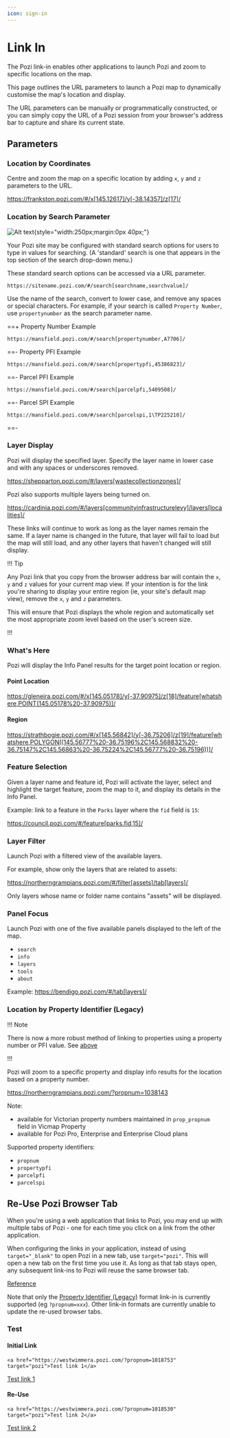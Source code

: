 ```yaml
---
icon: sign-in
---
```


# Link In

The Pozi link-in enables other applications to launch Pozi and zoom to specific locations on the map.

This page outlines the URL parameters to launch a Pozi map to dynamically customise the map's location and display.

The URL parameters can be manually or programmatically constructed, or you can simply copy the URL of a Pozi session from your browser's address bar to capture and share its current state.

## Parameters

### Location by Coordinates

Centre and zoom the map on a specific location by adding `x`, `y` and `z` parameters to the URL.

https://frankston.pozi.com/#/x[145.12617]/y[-38.14357]/z[17]/

### Location by Search Parameter

![Alt text](img/search-options.png){style="width:250px;margin:0px 40px;"}

Your Pozi site may be configured with standard search options for users to type in values for searching. (A 'standard' search is one that appears in the top section of the search drop-down menu.)

These standard search options can be accessed via a URL parameter.

`https://sitename.pozi.com/#/search[searchname,searchvalue]/`

Use the name of the search, convert to lower case, and remove any spaces or special characters. For example, if your search is called `Property Number`, use `propertynumber` as the search parameter name.

==+ Property Number Example

`https://mansfield.pozi.com/#/search[propertynumber,A7706]/`

==- Property PFI Example

`https://mansfield.pozi.com/#/search[propertypfi,45386823]/`

==- Parcel PFI Example

`https://mansfield.pozi.com/#/search[parcelpfi,5409508]/`

==- Parcel SPI Example

`https://mansfield.pozi.com/#/search[parcelspi,1\TP225210]/`

==-

### Layer Display

Pozi will display the specified layer. Specify the layer name in lower case and with any spaces or underscores removed.

https://shepparton.pozi.com/#/layers[wastecollectionzones]/

Pozi also supports multiple layers being turned on.

https://cardinia.pozi.com/#/layers[communityinfrastructurelevy]/layers[localities]/

These links will continue to work as long as the layer names remain the same. If a layer name is changed in the future, that layer will fail to load but the map will still load, and any other layers that haven't changed will still display.

!!! Tip

Any Pozi link that you copy from the browser address bar will contain the `x`, `y` and `z` values for your current map view. If your intention is for the link you're sharing to display your entire region (ie, your site's default map view), remove the `x`, `y` and `z` parameters.

This will ensure that Pozi displays the whole region and automatically set the most appropriate zoom level based on the user's screen size.

!!!

### What's Here

Pozi will display the Info Panel results for the target point location or region.

#### Point Location

https://gleneira.pozi.com/#/x[145.05178]/y[-37.90975]/z[18]/feature[whatshere,POINT(145.05178%20-37.90975)]/

#### Region

https://strathbogie.pozi.com/#/x[145.56842]/y[-36.75206]/z[19]/feature[whatshere,POLYGON((145.56777%20-36.75196%2C145.568832%20-36.75147%2C145.56863%20-36.75224%2C145.56777%20-36.75196))]/

### Feature Selection

Given a layer name and feature id, Pozi will activate the layer, select and highlight the target feature, zoom the map to it, and display its details in the Info Panel.

Example: link to a feature in the `Parks` layer where the `fid` field is `15`:

https://council.pozi.com/#/feature[parks.fid,15]/

### Layer Filter

Launch Pozi with a filtered view of the available layers.

For example, show only the layers that are related to assets:

https://northerngrampians.pozi.com/#/filter[assets]/tab[layers]/

Only layers whose name or folder name contains "assets" will be displayed.

### Panel Focus

Launch Pozi with one of the five available panels displayed to the left of the map.

- `search`
- `info`
- `layers`
- `tools`
- `about`

Example: https://bendigo.pozi.com/#/tab[layers]/

### Location by Property Identifier (Legacy)

!!! Note

There is now a more robust method of linking to properties using a property number or PFI value. See [above](#location-by-search-parameter)

!!!

Pozi will zoom to a specific property and display info results for the location based on a property number.

https://northerngrampians.pozi.com/?propnum=1038143

Note:

* available for Victorian property numbers maintained in `prop_propnum` field in Vicmap Property
* available for Pozi Pro, Enterprise and Enterprise Cloud plans

Supported property identifiers:

- `propnum`
- `propertypfi`
- `parcelpfi`
- `parcelspi`

## Re-Use Pozi Browser Tab

When you're using a web application that links to Pozi, you may end up with multiple tabs of Pozi - one for each time you click on a link from the other application.

When configuring the links in your application, instead of using `target="_blank"` to open Pozi in a new tab, use `target="pozi"`. This will open a new tab on the first time you use it. As long as that tab stays open, any subsequent link-ins to Pozi will reuse the same browser tab.

[Reference](https://superuser.com/questions/304285/i-want-a-hyperlink-to-open-a-browser-tab-then-all-subsequent-link-clicks-go-to)

Note that only the [Property Identifier (Legacy)](#location-by-property-identifier-legacy) format link-in is currently supported (eg `?propnum=xxx`). Other link-in formats are currently unable to update the re-used browser tabs.

### Test

#### Initial Link

```
<a href="https://westwimmera.pozi.com/?propnum=1018753" target="pozi">Test link 1</a>
```
<a href="https://westwimmera.pozi.com/?propnum=1018753" target="pozi">Test link 1</a>

#### Re-Use

```
<a href="https://westwimmera.pozi.com/?propnum=1018530" target="pozi">Test link 2</a>
```
<a href="https://westwimmera.pozi.com/?propnum=1018530" target="pozi">Test link 2</a>
